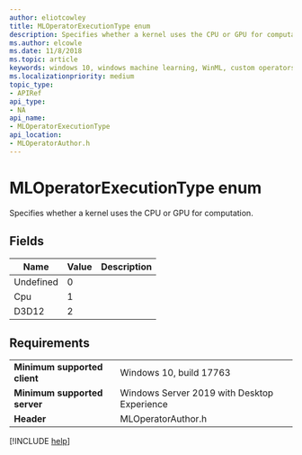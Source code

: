 ```yaml
---
author: eliotcowley
title: MLOperatorExecutionType enum
description: Specifies whether a kernel uses the CPU or GPU for computation.
ms.author: elcowle
ms.date: 11/8/2018
ms.topic: article
keywords: windows 10, windows machine learning, WinML, custom operators, MLOperatorExecutionType
ms.localizationpriority: medium
topic_type:
- APIRef
api_type:
- NA
api_name:
- MLOperatorExecutionType
api_location:
- MLOperatorAuthor.h
---
```


# MLOperatorExecutionType enum

Specifies whether a kernel uses the CPU or GPU for computation.

## Fields

| Name | Value | Description |
|------|-------|-------------|
| Undefined | 0 | |
| Cpu | 1 | |
| D3D12 | 2 | |

## Requirements

| | |
|-|-|
| **Minimum supported client** | Windows 10, build 17763 |
| **Minimum supported server** | Windows Server 2019 with Desktop Experience |
| **Header** | MLOperatorAuthor.h |

[!INCLUDE [help](../includes/get-help.md)]
